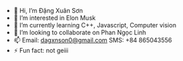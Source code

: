 - 👋 Hi, I’m Đặng Xuân Sơn
- 👀 I’m interested in Elon Musk
- 🌱 I’m currently learning C++, Javascript, Computer vision
- 💞️ I’m looking to collaborate on Phan Ngọc Linh
- 📫 Email: dagxnson0@gmail.com SMS: +84 865043556
- ⚡ Fun fact: not geiii

